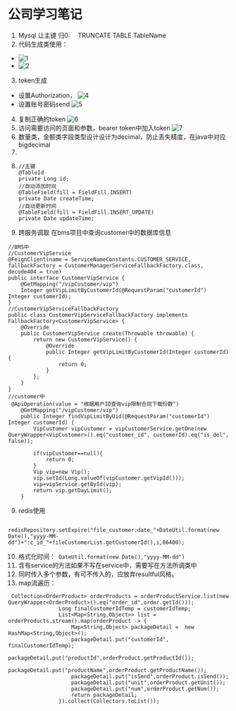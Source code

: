 # 公司学习笔记
1. Mysql 让主键 归0: 　TRUNCATE TABLE TableName 
2. 代码生成类使用：
+ ![1](http://hbq.idse.top/blog/1.png)
+ ![2](http://hbq.idse.top/blog/2.png)
3. token生成
+ 设置Authorization，
![4](http://hbq.idse.top/blog/4.png)
+ 设置账号密码send
![5](http://hbq.idse.top/blog/5.png)
4. 复制正确的token
![6](http://hbq.idse.top/blog/6.png)
5. 访问需要访问的页面和参数，bearer token中加入token
![7](http://hbq.idse.top/blog/7.png)
6. 数量类，金额类字段类型设计设计为decimal，防止丢失精度，在java中对应bigdecimal
7. 
8.  ```javascript?linenums
	//主键
	@TableId
	private Long id;
	//自动添加时间
	@TableField(fill = FieldFill.INSERT)
	private Date createTime;
	//自动更新时间
	@TableField(fill = FieldFill.INSERT_UPDATE)
	private Date updateTime;

	```
8. 跨服务调取
在bms项目中查询customer中的数据库信息
```javascript?linenums
//BMS中
//CustomerVipService
@FeignClient(name = ServiceNameConstants.CUSTOMER_SERVICE, fallbackFactory = CustomerManagerServiceFallbackFactory.class, decode404 = true)
public interface CustomerVipService {
    @GetMapping("/vipCustomer/vip")
    Integer getVipLimitByCustomerId(@RequestParam("customerId") Integer customerId);
}
//CustomerVipServiceFallbackFactory
public class CustomerVipServiceFallbackFactory implements FallbackFactory<CustomerVipService> {
    @Override
    public CustomerVipService create(Throwable throwable) {
        return new CustomerVipService() {
            @Override
            public Integer getVipLimitByCustomerId(Integer customerId) {
                return 0;
            }
        };
    }
}
//customer中
 @ApiOperation(value = "根据用户ID查询vip限制合同下载份数")
    @GetMapping("/vipCustomer/vip")
    public Integer findVipLimitByUid(@RequestParam("customerId") Integer customerId) {
        VipCustomer vipCustomer = vipCustomerService.getOne(new QueryWrapper<VipCustomer>().eq("customer_id", customerId).eq("is_del", false));

        if(vipCustomer==null){
            return 0;
        }
        Vip vip=new Vip();
        vip.setId(Long.valueOf(vipCustomer.getVipId()));
        vip=vipService.getById(vip);
        return vip.getDayLimit();
    }
```
9. redis使用
```javascript?linenums
      redisRepository.setExpire("file_customer:date_"+DateUtil.format(new Date(),"yyyy-MM-dd")+":c_id_"+fileCustomerList.getCustomerId(),i,86400);
```
10. 格式化时间：` DateUtil.format(new Date(),"yyyy-MM-dd")`
11. 含有service的方法如果不写在service中，需要写在方法所调类中
12. 同时传入多个参数，有可不传入的，应放弃resultful风格。
13. map流遍历：
```javascript?linenums
 Collection<OrderProduct> orderProducts = orderProductService.list(new QueryWrapper<OrderProduct>().eq("order_id",order.getId()));
                Long finalCustomerIdTemp = customerIdTemp;
                List<Map<String,Object>> list = orderProducts.stream().map(orderProduct -> {
                    Map<String,Object> packageDetail =  new HashMap<String,Object>();
                    packageDetail.put("customerId", finalCustomerIdTemp);
                    packageDetail.put("productId",orderProduct.getProductId());
                    packageDetail.put("productName",orderProduct.getProductName());
                    packageDetail.put("isSend",orderProduct.isSend());
                    packageDetail.put("unit",orderProduct.getUnit());
                    packageDetail.put("num",orderProduct.getNum());
                    return packageDetail;
                }).collect(Collectors.toList());
```